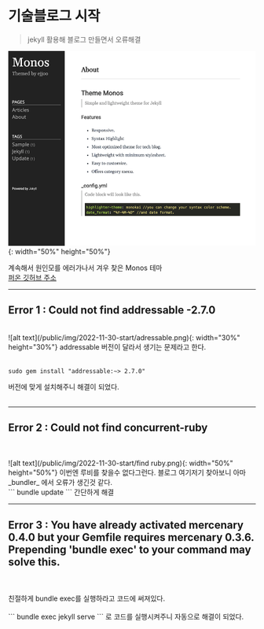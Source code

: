
# 기술블로그 시작

> jekyll 활용해 블로그 만들면서 오류해결

![alt text](/public/img/screenshot-1.png){: width="50%" height="50%"}

계속해서 원인모를 에러가나서 겨우 찾은 Monos 테마  
[퍼온 깃허브 주소](https://github.com/ejjoo/jekyll-theme-monos)

---
## Error 1 : Could not find addressable -2.7.0  
<br>
![alt text](/public/img/2022-11-30-start/adressable.png){: width="30%" height="30%"}  
addressable 버전이 달라서 생기는 문제라고 한다. 
<br/>
<br/>

```
sudo gem install "addressable:~> 2.7.0"
```
버전에 맞게 설치해주니 해결이 되었다.  
<br>

---
## Error 2 : Could not find concurrent-ruby
<br/>
<br/>
![alt text](/public/img/2022-11-30-start/find ruby.png){: width="50%" height="50%"}  
이번엔 루비를 찾을수 없다그런다.  
블로그 여기저기 찾아보니 아마 _bundler_ 에서 오류가 생긴것 같다.  
<br/>
```
bundle update
```
간단하게 해결  
<br>  

---
## Error 3 : You have already activated mercenary 0.4.0 but your Gemfile requires mercenary 0.3.6. Prepending 'bundle exec' to your command may solve this.
<br/>
<br/>
친절하게 bundle exec를 실행하라고 코드에 써져있다.
<br>
<br>
```
bundle exec jekyll serve
```
로 코드를 실행시켜주니 자동으로 해결이 되었다.
